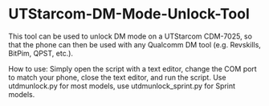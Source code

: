 # UTStarcom-DM-Mode-Unlock-Tool
This tool can be used to unlock DM mode on a UTStarcom CDM-7025, so that the phone can then be used with any Qualcomm DM tool (e.g. Revskills, BitPim, QPST, etc.).

How to use: Simply open the script with a text editor, change the COM port to match your phone, close the text editor, and run the script. Use utdmunlock.py for most models, use utdmunlock_sprint.py for Sprint models.
